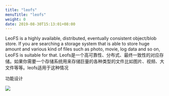 ```yaml
---
title: "leofs"
menuTitle: "leofs"
weight: 0
date: 2019-08-30T15:13:01+08:00
---
```

LeoFS is a highly available, distributed, eventually consistent object/blob store. If you are searching a storage system that is able to store huge amount and various kind of files such as photo, movie, log data and so on, LeoFS is suitable for that.
Leofs是一个高可靠性、分布式、最终一致性的对应存储。如果你需要一个存储系统用来存储巨量的各种类型的文件比如图片、视频、大文件等等。leofs适用于这种情况

功能设计

![](images/screenshot_1527428802419.png)
